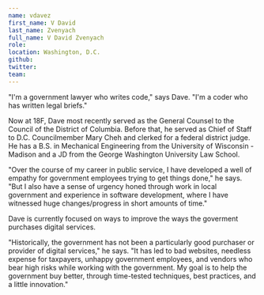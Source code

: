 ```yaml
---
name: vdavez
first_name: V David
last_name: Zvenyach
full_name: V David Zvenyach
role:
location: Washington, D.C.
github:
twitter:
team:
---
```


"I'm a government lawyer who writes code," says Dave. "I'm a coder who has written legal briefs."

Now at 18F, Dave most recently served as the General Counsel to the Council of the District of Columbia. Before that, he served as Chief of Staff to D.C. Councilmember Mary Cheh and clerked for a federal district judge. He has a B.S. in Mechanical Engineering from the University of Wisconsin - Madison and a JD from the George Washington University Law School.

"Over the course of my career in public service, I have developed a well of empathy for government employees trying to get things done," he says. "But I also have a sense of urgency honed through work in local government and experience in software development, where I have witnessed huge changes/progress in short amounts of time."

Dave is currently focused on ways to improve the ways the goverment purchases digital services.

"Historically, the government has not been a particularly good purchaser or provider of digital services," he says. "It has led to bad websites, needless expense for taxpayers, unhappy government employees, and vendors who bear high risks while working with the government. My goal is to help the government buy better, through time-tested techniques, best practices, and a little innovation."
